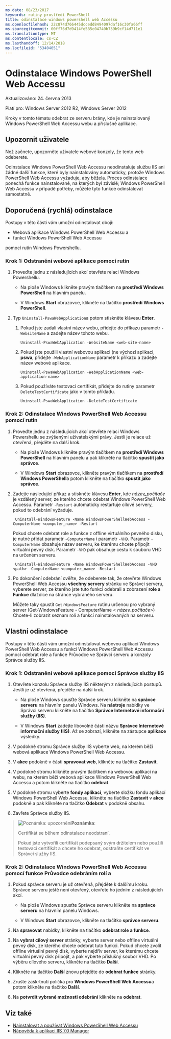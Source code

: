 ```yaml
---
ms.date: 08/23/2017
keywords: rutiny prostředí PowerShell
title: odinstalace windows powershell web Accessu
ms.openlocfilehash: 22c874d766445dccedd8494097daf16c30fa66ff
ms.sourcegitcommit: 00ff76d7d9414fe585c04740b739b9cf14d711e1
ms.translationtype: MT
ms.contentlocale: cs-CZ
ms.lasthandoff: 12/14/2018
ms.locfileid: "53404051"
---
```

# <a name="uninstall-windows-powershell-web-access"></a>Odinstalace Windows PowerShell Web Accessu

Aktualizováno: 24. června 2013

Platí pro: Windows Server 2012 R2, Windows Server 2012

Kroky v tomto tématu odebrat ze serveru brány, kde je nainstalovaný Windows PowerShell Web Accessu webu a příslušné aplikace.

## <a name="notify-users"></a>Upozornit uživatele

Než začnete, upozorněte uživatele webové konzoly, že tento web odeberete.

Odinstalace Windows PowerShell Web Accessu neodinstaluje službu IIS ani žádné další funkce, které byly nainstalovány automaticky, protože Windows PowerShell Web Accessu vyžaduje, aby běžela.
Proces odinstalace ponechá funkce nainstalované, na kterých byl závislé; Windows PowerShell Web Accessu v případě potřeby, můžete tyto funkce odinstalovat samostatně.

## <a name="recommended-quick-uninstallation"></a>Doporučená (rychlá) odinstalace

Postupy v této části vám umožní odinstalovat obojí:

- Webová aplikace Windows PowerShell Web Accessu a
- funkci Windows PowerShell Web Accessu

pomocí rutin Windows Powershellu.

### <a name="step-1-delete-the-web-application-using-cmdlets"></a>Krok 1: Odstranění webové aplikace pomocí rutin

1. Proveďte jednu z následujících akcí otevřete relaci Windows Powershellu.

    -   Na ploše Windows klikněte pravým tlačítkem na **prostředí Windows PowerShell** na hlavním panelu.

    -   V Windows **Start** obrazovce, klikněte na tlačítko **prostředí Windows PowerShell**.

2. Typ `Uninstall-PswaWebApplication`a potom stiskněte klávesu **Enter**.
   1. Pokud jste zadali vlastní název webu, přidejte do příkazu parametr `-WebsiteName` a zadejte název tohoto webu.

        `Uninstall-PswaWebApplication -WebsiteName <web-site-name>`
   1. Pokud jste použili vlastní webovou aplikaci (ne výchozí aplikaci, **pswa**, přidejte `-WebApplicationName` parametr k příkazu a zadejte název webové aplikace.

        `Uninstall-PswaWebApplication -WebApplicationName <web-application-name>`
   1. Pokud používáte testovací certifikát, přidejte do rutiny parametr `DeleteTestCertificate` jako v tomto příkladu.

        `Uninstall-PswaWebApplication -DeleteTestCertificate`

### <a name="step-2-uninstall-windows-powershell-web-access-using-cmdlets"></a>Krok 2: Odinstalace Windows PowerShell Web Accessu pomocí rutin

1. Proveďte jednu z následujících akcí otevřete relaci Windows Powershellu se zvýšenými uživatelskými právy. Jestli je relace už otevřená, přejděte na další krok.

    -   Na ploše Windows klikněte pravým tlačítkem na **prostředí Windows PowerShell** na hlavním panelu a pak klikněte na tlačítko **spustit jako správce**.

    -   V Windows **Start** obrazovce, klikněte pravým tlačítkem na **prostředí Windows PowerShell**a potom klikněte na tlačítko **spustit jako správce**.

1. Zadejte následující příkaz a stiskněte klávesu **Enter**, kde *název_počítače* je vzdálený server, ze kterého chcete odebrat Windows PowerShell Web Accessu. Parametr `-Restart` automaticky restartuje cílové servery, pokud to odebrání vyžaduje.

        Uninstall-WindowsFeature -Name WindowsPowerShellWebAccess -ComputerName <computer_name> -Restart

    Pokud chcete odebrat role a funkce z offline virtuálního pevného disku, je nutné přidat parametr `-ComputerName` i parametr `-VHD`. Parametr `-ComputerName` obsahuje název serveru, ke kterému chcete připojit virtuální pevný disk. Parametr `-VHD` pak obsahuje cestu k souboru VHD na určeném serveru.

        Uninstall-WindowsFeature -Name WindowsPowerShellWebAccess -VHD <path> -ComputerName <computer_name> -Restart

1. Po dokončení odebrání ověřte, že odeberete tak, že otevřete Windows PowerShell Web Accessu **všechny servery** stránku ve Správci serveru, vyberete server, ze kterého jste tuto funkci odebrali a zobrazení **role a Funkce** dlaždice na stránce vybraného serveru.

    Můžete taky spustit `Get-WindowsFeature` rutinu určenou pro vybraný server (Get-WindowsFeature - ComputerName &lt; *název_počítače*&gt;) Chcete-li zobrazit seznam rolí a funkcí nainstalovaných na serveru.

## <a name="custom-uninstallation"></a>Vlastní odinstalace

Postupy v této části vám umožní odinstalovat webovou aplikaci Windows PowerShell Web Accessu a funkci Windows PowerShell Web Accessu pomocí odebrat role a funkce Průvodce ve Správci serveru a konzoly Správce služby IIS.

### <a name="step-1-delete-the-web-application-using-iis-manager"></a>Krok 1: Odstranění webové aplikace pomocí Správce služby IIS


1. Otevřete konzolu Správce služby IIS některým z následujících postupů. Jestli je už otevřená, přejděte na další krok.

    -   Na ploše Windows spusťte Správce serveru klikněte na **správce serveru** na hlavním panelu Windows. Na **nástroje** nabídky ve Správci serveru klikněte na tlačítko **Správce Internetové informační služby (IIS)**.

    -   V Windows **Start** zadejte libovolné části názvu **Správce Internetové informační služby (IIS)**. Až se zobrazí, klikněte na zástupce **aplikace** výsledky.

1. V podokně stromu Správce služby IIS vyberte web, na kterém běží webová aplikace Windows PowerShell Web Accessu.

1. V **akce** podokně v části **spravovat web**, klikněte na tlačítko **Zastavit**.

1. V podokně stromu klikněte pravým tlačítkem na webovou aplikaci na webu, na kterém běží webová aplikace Windows PowerShell Web Accessu a potom klikněte na tlačítko **odebrat**.

1. V podokně stromu vyberte **fondy aplikací**, vyberte složku fondu aplikací Windows PowerShell Web Accessu, klikněte na tlačítko **Zastavit** v **akce** podokně a pak klikněte na tlačítko  **Odebrat** v podokně obsahu.

1. Zavřete Správce služby IIS.

> ![Poznámka: upozornění](images/SecurityNote.jpeg)**Poznámka**:
>
> Certifikát se během odinstalace neodstraní.
>
> Pokud jste vytvořili certifikát podepsaný svým držitelem nebo použili testovací certifikát a chcete ho odebrat, odstraňte certifikát ve Správci služby IIS.

### <a name="step-2-uninstall-windows-powershell-web-access-using-the-remove-roles-and-features-wizard"></a>Krok 2: Odinstalace Windows PowerShell Web Accessu pomocí funkce Průvodce odebráním rolí a

1. Pokud správce serveru je už otevřená, přejděte k dalšímu kroku. Správce serveru ještě není otevřený, otevřete ho jedním z následujících akcí.

    -   Na ploše Windows spusťte Správce serveru klikněte na **správce serveru** na hlavním panelu Windows.

    -   V Windows **Start** obrazovce, klikněte na tlačítko **správce serveru**.

1. Na **spravovat** nabídky, klikněte na tlačítko **odebrat role a funkce**.

1. Na **vybrat cílový server** stránky, vyberte server nebo offline virtuální pevný disk, ze kterého chcete odebrat tuto funkci. Pokud chcete zvolit offline virtuální pevný disk,  vyberte nejdřív server, ke kterému chcete virtuální pevný disk připojit, a pak vyberte příslušný soubor VHD. Po výběru cílového serveru, klikněte na tlačítko **Další**.

1. Klikněte na tlačítko **Další** znovu přejděte do **odebrat funkce** stránky.

1. Zrušte zaškrtnutí políčka pro **Windows PowerShell Web Accessu**a potom klikněte na tlačítko **Další**.

1. Na **potvrdit vybrané možnosti odebrání** klikněte na **odebrat**.

## <a name="see-also"></a>Viz také

- [Nainstalovat a používat Windows PowerShell Web Accessu](install-and-use-windows-powershell-web-access.md)
- [Nápověda k aplikaci IIS 7.0 Manager](https://technet.microsoft.com/library/cc732664.aspx)